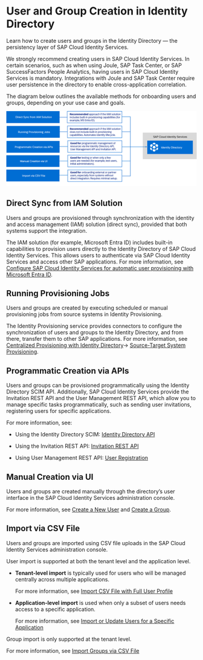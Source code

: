 <!-- loioefcb8394753640a2ab28c909d050e956 -->

# User and Group Creation in Identity Directory

Learn how to create users and groups in the Identity Directory — the persistency layer of SAP Cloud Identity Services.

We strongly recommend creating users in SAP Cloud Identity Services. In certain scenarios, such as when using Joule, SAP Task Center, or SAP SuccessFactors People Analytics, having users in SAP Cloud Identity Services is mandatory. Integrations with Joule and SAP Task Center require user persistence in the directory to enable cross-application correlation.

The diagram below outlines the available methods for onboarding users and groups, depending on your use case and goals.

![](images/IdDS_Onboarding_1a9bafa.png)



<a name="loioefcb8394753640a2ab28c909d050e956__section_sjr_4t1_4gc"/>

## Direct Sync from IAM Solution

Users and groups are provisioned through synchronization with the identity and access management \(IAM\) solution \(direct sync\), provided that both systems support the integration.

The IAM solution \(for example, Microsoft Entra ID\) includes built-in capabilities to provision users directly to the Identity Directory of SAP Cloud Identity Services. This allows users to authenticate via SAP Cloud Identity Services and access other SAP applications. For more information, see [Configure SAP Cloud Identity Services for automatic user provisioning with Microsoft Entra ID](https://learn.microsoft.com/en-us/entra/identity/saas-apps/sap-cloud-platform-identity-authentication-provisioning-tutorial).



<a name="loioefcb8394753640a2ab28c909d050e956__section_zjv_xw1_4gc"/>

## Running Provisioning Jobs

Users and groups are created by executing scheduled or manual provisioning jobs from source systems in Identity Provisioning.

The Identity Provisioning service provides connectors to configure the synchronization of users and groups to the Identity Directory, and from there, transfer them to other SAP applications. For more information, see [Centralized Provisioning with Identity Directory](https://help.sap.com/docs/cloud-identity-services/cloud-identity-services/provisioning-scenario-with-identity-directory?version=Cloud)→ [Source-Target System Provisioning](https://help.sap.com/docs/cloud-identity-services/cloud-identity-services/provisioning-scenario-with-identity-directory?version=Cloud#source-target-system-provisioning).



<a name="loioefcb8394753640a2ab28c909d050e956__section_n24_mbb_4gc"/>

## Programmatic Creation via APIs

Users and groups can be provisioned programmatically using the Identity Directory SCIM API. Additionally, SAP Cloud Identity Services provide the Invitation REST API and the User Management REST API, which allow you to manage specific tasks programmatically, such as sending user invitations, registering users for specific applications.

For more information, see:

-   Using the Identity Directory SCIM: [Identity Directory API](https://api.sap.com/api/IdDS_SCIM/overview)

-   Using the Invitation REST API: [Invitation REST API](https://help.sap.com/docs/cloud-identity-services/cloud-identity-services/invitation-rest-api?version=Cloud)

-   Using User Management REST API: [User Registration](https://help.sap.com/docs/cloud-identity-services/cloud-identity-services/user-registration?version=Cloud)




<a name="loioefcb8394753640a2ab28c909d050e956__section_fmz_sbb_4gc"/>

## Manual Creation via UI

Users and groups are created manually through the directory’s user interface in the SAP Cloud Identity Services administration console.

For more information, see [Create a New User](https://help.sap.com/docs/cloud-identity-services/cloud-identity-services/create-new-user?version=Cloud) and [Create a Group](Operation-Guide/create-a-group-b1b638d.md).



<a name="loioefcb8394753640a2ab28c909d050e956__section_wzf_hwc_pgc"/>

## Import via CSV File

Users and groups are imported using CSV file uploads in the SAP Cloud Identity Services administration console.

User import is supported at both the tenant level and the application level.

-   **Tenant-level import** is typically used for users who will be managed centrally across multiple applications.

    For more information, see [Import CSV File with Full User Profile](https://help.sap.com/docs/cloud-identity-services/cloud-identity-services/import-csv-file-with-full-user-profile?version=Cloud)

-   **Application-level import** is used when only a subset of users needs access to a specific application.

    For more information, see [Import or Update Users for a Specific Application](https://help.sap.com/docs/cloud-identity-services/cloud-identity-services/import-or-update-users-for-specific-application?version=Cloud)


Group import is only supported at the tenant level.

For more information, see [Import Groups via CSV File](Operation-Guide/import-groups-via-csv-file-daf96bd.md)

